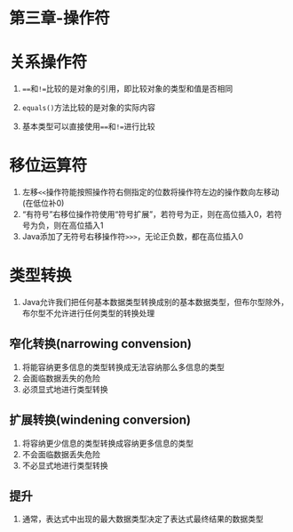 # 第三章-操作符

# 关系操作符
1. `==`和`!=`比较的是对象的引用，即比较对象的类型和值是否相同

2. `equals()`方法比较的是对象的实际内容

3. 基本类型可以直接使用`==`和`!=`进行比较

# 移位运算符
1. 左移`<<`操作符能按照操作符右侧指定的位数将操作符左边的操作数向左移动(在低位补0) 
2. “有符号”右移位操作符使用“符号扩展”，若符号为正，则在高位插入0，若符号为负，则在高位插入1
3. Java添加了无符号右移操作符`>>>`，无论正负数，都在高位插入0

# 类型转换
1. Java允许我们把任何基本数据类型转换成别的基本数据类型，但布尔型除外，布尔型不允许进行任何类型的转换处理
## 窄化转换(narrowing convension)
1. 将能容纳更多信息的类型转换成无法容纳那么多信息的类型
2. 会面临数据丢失的危险
3. 必须显式地进行类型转换

## 扩展转换(windening conversion)
1. 将容纳更少信息的类型转换成容纳更多信息的类型
2. 不会面临数据丢失危险
3. 不必显式地进行类型转换

## 提升
1. 通常，表达式中出现的最大数据类型决定了表达式最终结果的数据类型

